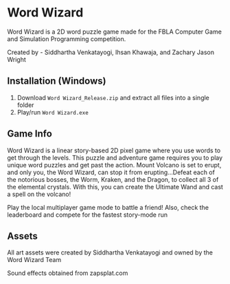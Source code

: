 # Word Wizard

Word Wizard is a 2D word puzzle game made for the FBLA Computer Game and Simulation Programming competition.

Created by - Siddhartha Venkatayogi, Ihsan Khawaja, and Zachary Jason Wright

## Installation (Windows)

1. Download `Word Wizard_Release.zip` and extract all files into a single folder
2. Play/run `Word Wizard.exe`

## Game Info
Word Wizard is a linear story-based 2D pixel game where you use words to get through the levels. This puzzle and adventure game requires you to play unique word puzzles and get past the action. Mount Volcano is set to erupt, and only you, the Word Wizard, can stop it from erupting...Defeat each of the notorious bosses, the Worm, Kraken, and the Dragon, to collect all 3 of the elemental crystals. With this, you can create the Ultimate Wand and cast a spell on the volcano!

Play the local multiplayer game mode to battle a friend! Also, check the leaderboard and compete for the fastest story-mode run

## Assets
All art assets were created by Siddhartha Venkatayogi and owned by the Word Wizard Team

Sound effects obtained from zapsplat.com
